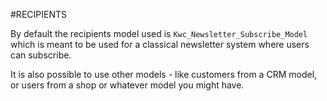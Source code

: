 #RECIPIENTS

By default the recipients model used is `Kwc_Newsletter_Subscribe_Model` which is meant to be used for a classical newsletter system where users can subscribe.

It is also possible to use other models - like customers from a CRM model, or users from a shop or whatever model you might have.